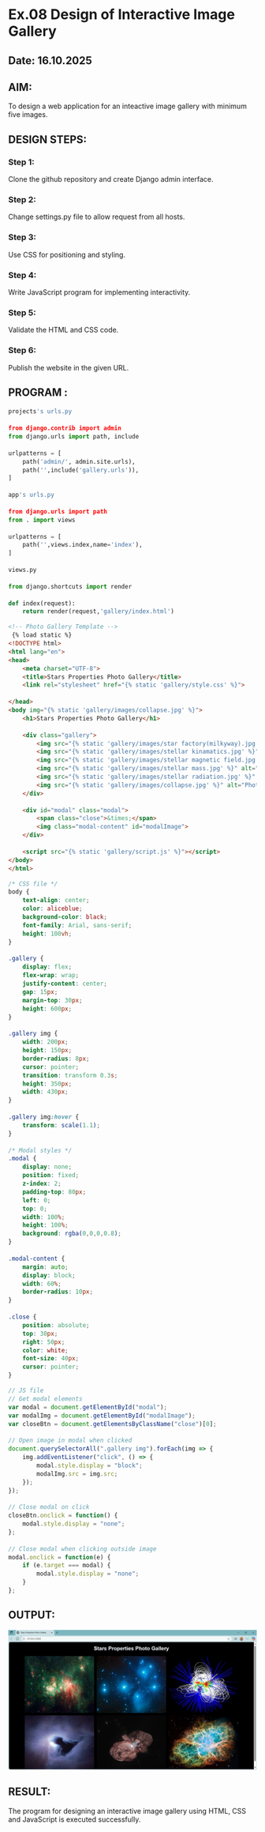 # Ex.08 Design of Interactive Image Gallery
## Date: 16.10.2025

## AIM:
To design a web application for an inteactive image gallery with minimum five images.

## DESIGN STEPS:

### Step 1:
Clone the github repository and create Django admin interface.

### Step 2:
Change settings.py file to allow request from all hosts.

### Step 3:
Use CSS for positioning and styling.

### Step 4:
Write JavaScript program for implementing interactivity.

### Step 5:
Validate the HTML and CSS code.

### Step 6:
Publish the website in the given URL.

## PROGRAM :
```py
projects's urls.py

from django.contrib import admin
from django.urls import path, include

urlpatterns = [
    path('admin/', admin.site.urls),
    path('',include('gallery.urls')),
]

app's urls.py

from django.urls import path
from . import views

urlpatterns = [
    path('',views.index,name='index'),
]

views.py 

from django.shortcuts import render

def index(request):
    return render(request,'gallery/index.html')
```
```html
<!-- Photo Gallery Template -->
 {% load static %}
<!DOCTYPE html>
<html lang="en">
<head>
    <meta charset="UTF-8">
    <title>Stars Properties Photo Gallery</title>
    <link rel="stylesheet" href="{% static 'gallery/style.css' %}">
    
</head>
<body img="{% static 'gallery/images/collapse.jpg' %}">
    <h1>Stars Properties Photo Gallery</h1>

    <div class="gallery">
        <img src="{% static 'gallery/images/star factory(milkyway).jpg' %}" alt="Photo 1">
        <img src="{% static 'gallery/images/stellar kinamatics.jpg' %}" alt="Photo 2">
        <img src="{% static 'gallery/images/stellar magnetic field.jpg' %}" alt="Photo 3">
        <img src="{% static 'gallery/images/stellar mass.jpg' %}" alt="Photo 4">
        <img src="{% static 'gallery/images/stellar radiation.jpg' %}" alt="Photo 5">
        <img src="{% static 'gallery/images/collapse.jpg' %}" alt="Photo 6">
    </div>

    <div id="modal" class="modal">
        <span class="close">&times;</span>
        <img class="modal-content" id="modalImage">
    </div>

    <script src="{% static 'gallery/script.js' %}"></script>
</body>
</html>
```
```css
/* CSS file */
body {
    text-align: center;
    color: aliceblue;
    background-color: black;
    font-family: Arial, sans-serif;
    height: 100vh;
}

.gallery {
    display: flex;
    flex-wrap: wrap;
    justify-content: center;
    gap: 15px;
    margin-top: 30px;
    height: 600px;
}

.gallery img {
    width: 200px;
    height: 150px;
    border-radius: 8px;
    cursor: pointer;
    transition: transform 0.3s;
    height: 350px;
    width: 430px;
}

.gallery img:hover {
    transform: scale(1.1);
}

/* Modal styles */
.modal {
    display: none;
    position: fixed;
    z-index: 2;
    padding-top: 80px;
    left: 0;
    top: 0;
    width: 100%;
    height: 100%;
    background: rgba(0,0,0,0.8);
}

.modal-content {
    margin: auto;
    display: block;
    width: 60%;
    border-radius: 10px;
}

.close {
    position: absolute;
    top: 30px;
    right: 50px;
    color: white;
    font-size: 40px;
    cursor: pointer;
}
```
```js
// JS file
// Get modal elements
var modal = document.getElementById("modal");
var modalImg = document.getElementById("modalImage");
var closeBtn = document.getElementsByClassName("close")[0];

// Open image in modal when clicked
document.querySelectorAll(".gallery img").forEach(img => {
    img.addEventListener("click", () => {
        modal.style.display = "block";
        modalImg.src = img.src;
    });
});

// Close modal on click
closeBtn.onclick = function() {
    modal.style.display = "none";
};

// Close modal when clicking outside image
modal.onclick = function(e) {
    if (e.target === modal) {
        modal.style.display = "none";
    }
};
```

## OUTPUT:
![alt text](<Screenshot 2025-10-14 231920.png>)
## RESULT:
The program for designing an interactive image gallery using HTML, CSS and JavaScript is executed successfully.
